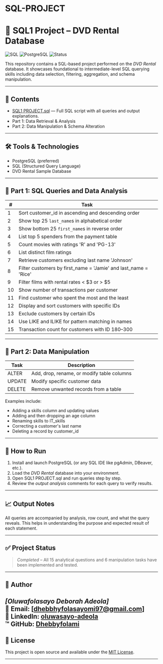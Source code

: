 # SQL-PROJECT
# 🎯 SQL1 Project – DVD Rental Database

![SQL](https://img.shields.io/badge/SQL-Data--Analysis-blue)
![PostgreSQL](https://img.shields.io/badge/PostgreSQL-Used-informational)
![Status](https://img.shields.io/badge/Project-Completed-brightgreen)

This repository contains a SQL-based project performed on the *DVD Rental* database. It showcases foundational to intermediate-level SQL querying skills including data selection, filtering, aggregation, and schema manipulation.

---

## 📂 Contents

- [SQL1 PROJECT.sql](./SQL1%20PROJECT.sql) — Full SQL script with all queries and output explanations.
- Part 1: Data Retrieval & Analysis
- Part 2: Data Manipulation & Schema Alteration

---

## 🛠 Tools & Technologies

- PostgreSQL (preferred)
- SQL (Structured Query Language)
- DVD Rental Sample Database

---

## 📌 Part 1: SQL Queries and Data Analysis

| # | Task |
|---|------|
| 1 | Sort customer_id in ascending and descending order |
| 2 | Show top 25 `last_name`s in alphabetical order |
| 3 | Show bottom 25 `first_name`s in reverse order |
| 4 | List top 5 spenders from the payment table |
| 5 | Count movies with ratings 'R' and 'PG-13' |
| 6 | List distinct film ratings |
| 7 | Retrieve customers excluding last name 'Johnson' |
| 8 | Filter customers by first_name = 'Jamie' and last_name = 'Rice' |
| 9 | Filter films with rental rates < $3 or > $5 |
|10 | Show number of transactions per customer |
|11 | Find customer who spent the most and the least |
|12 | Display and sort customers with specific IDs |
|13 | Exclude customers by certain IDs |
|14 | Use LIKE and ILIKE for pattern matching in names |
|15 | Transaction count for customers with ID 180–300 |

---

## 🧪 Part 2: Data Manipulation

| Task | Description |
|------|-------------|
| ALTER | Add, drop, rename, or modify table columns |
| UPDATE | Modify specific customer data |
| DELETE | Remove unwanted records from a table |

Examples include:

- Adding a skills column and updating values
- Adding and then dropping an age column
- Renaming skills to IT_skills
- Correcting a customer's last name
- Deleting a record by customer_id

---

## 🧾 How to Run

1. Install and launch PostgreSQL (or any SQL IDE like pgAdmin, DBeaver, etc.).
2. Load the *DVD Rental* database into your environment.
3. Open SQL1 PROJECT.sql and run queries step by step.
4. Review the *output analysis* comments for each query to verify results.

---

## 📈 Output Notes

All queries are accompanied by analysis, row count, and what the query reveals. This helps in understanding the purpose and expected result of each statement.

---

## ✅ Project Status

> *Completed* – All 15 analytical questions and 6 manipulation tasks have been implemented and tested.

---

## 👤 Author

*[Oluwafolasayo Deborah Adeola]*  
📧 Email: [dhebbhyfolasayomi97@gmail.com]  
🔗 LinkedIn: [oluwasayo-adeola](https://www.linkedin.com/in/oluwasayo-adeola-a035472a2)  
™ GitHub: [Dhebbyfolami](https://github.com/Dhebbyfolami)
---

## 📄 License

This project is open source and available under the [MIT License](LICENSE).

---
